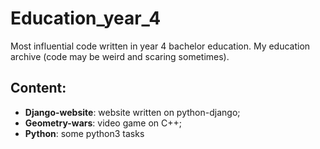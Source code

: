 # Education_year_4

Most influential code written in year 4 bachelor education. My education archive (code may be weird and scaring sometimes).

## Content:
* **Django-website**: website written on python-django;
* **Geometry-wars**: video game on C++;
* **Python**: some python3 tasks
